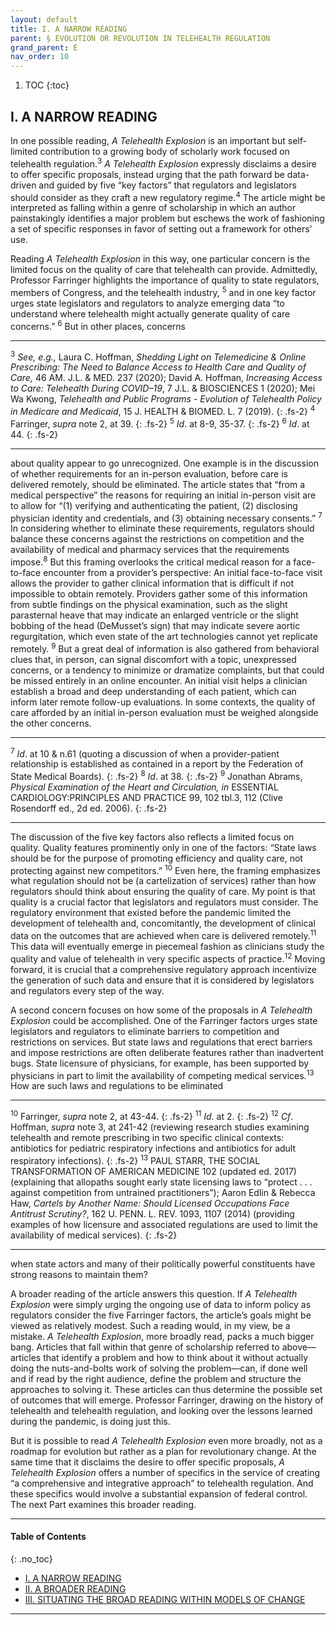 ```yaml
---
layout: default
title: I. A NARROW READING
parent: § EVOLUTION OR REVOLUTION IN TELEHEALTH REGULATION
grand_parent: E 
nav_order: 10 
---
```

<style>
.dont-break-out {
  /* These are technically the same, but use both */
  overflow-wrap: break-word;
  word-wrap: break-word;

     -ms-word-break: break-all;
  /* This is the dangerous one in WebKit, as it breaks things wherever */
  word-break: break-all;
  /* Instead use this non-standard one: */
  word-break: break-word;
}

.youtube-container {
    position: relative;
    width: 100%;
    height: 0;
    padding-bottom: 56.25%;
}
.youtube-video {
    position: absolute;
    top: 0;
    left: 0;
    width: 100%;
    height: 100%;
}

</style>

<div class="dont-break-out" markdown="1">

1. TOC
{:toc}

## I. A NARROW READING
In one possible reading, *A Telehealth Explosion* is an important but self-limited contribution to a growing body of scholarly work focused on telehealth regulation.<sup>3</sup> *A Telehealth Explosion* expressly disclaims a desire to offer specific proposals, instead urging that the path forward be data-driven and guided by five “key factors” that regulators and legislators should consider as they craft a new regulatory regime.<sup>4</sup> The article might be interpreted as falling within a genre of scholarship in which an author painstakingly identifies a major problem but eschews the work of fashioning a set of specific responses in favor of setting out a framework for others’ use.

Reading *A Telehealth Explosion* in this way, one particular concern is the limited focus on the quality of care that telehealth can provide. Admittedly, Professor Farringer highlights the importance of quality to state regulators, members of Congress, and the telehealth industry, <sup>5</sup> and in one key factor urges state legislators and regulators to analyze emerging data “to understand where telehealth might actually generate quality of care concerns.” <sup>6</sup> But in other places, concerns

***
<sup>3</sup> *See, e.g.,* Laura C. Hoffman, *Shedding Light on Telemedicine & Online Prescribing: The Need to Balance Access to Health Care and Quality of Care,* 46 AM. J.L. & MED. 237 (2020); David A. Hoffman, *Increasing Access to Care: Telehealth During COVID–19*, 7 J.L. & BIOSCIENCES 1 (2020); Mei Wa Kwong, *Telehealth and Public Programs - Evolution of Telehealth Policy in Medicare and Medicaid*, 15 J. HEALTH & BIOMED. L. 7 (2019). 
{: .fs-2}
<sup>4</sup> Farringer, *supra* note 2, at 39. 
{: .fs-2}
<sup>5</sup> *Id*. at 8-9, 35-37. 
{: .fs-2}
<sup>6</sup> *Id*. at 44.
{: .fs-2}
***

about quality appear to go unrecognized. One example is in the discussion of whether requirements for an in-person evaluation, before care is delivered remotely, should be eliminated. The article states that “from a medical perspective” the reasons for requiring an initial in-person visit are to allow for “(1) verifying and authenticating the patient, (2) disclosing physician identity and credentials, and (3) obtaining necessary consents.” <sup>7</sup> In considering whether to eliminate these requirements, regulators should balance these concerns against the restrictions on competition and the availability of medical and pharmacy services that the requirements impose.<sup>8</sup> But this framing overlooks the critical medical reason for a face-to-face encounter from a provider’s perspective: An initial face-to-face visit allows the provider to gather clinical information that is difficult if not impossible to obtain remotely. Providers gather some of this information from subtle findings on the physical examination, such as the slight parasternal heave that may indicate an enlarged ventricle or the slight bobbing of the head (DeMusset’s sign) that may indicate severe aortic regurgitation, which even state of the art technologies cannot yet replicate remotely. <sup>9</sup> But a great deal of information is also gathered from behavioral clues that, in person, can signal discomfort with a topic, unexpressed concerns, or a tendency to minimize or dramatize complaints, but that could be missed entirely in an online encounter. An initial visit helps a clinician establish a broad and deep understanding of each patient, which can inform later remote follow-up evaluations. In some contexts, the quality of care afforded by an initial in-person evaluation must be weighed alongside the other concerns.

***
<sup>7</sup> *Id*. at 10 & n.61 (quoting a discussion of when a provider-patient relationship is established as contained in a report by the Federation of State Medical Boards). 
{: .fs-2}
<sup>8</sup> *Id*. at 38. 
{: .fs-2}
<sup>9</sup> Jonathan Abrams, *Physical Examination of the Heart and Circulation, in* ESSENTIAL CARDIOLOGY:PRINCIPLES AND PRACTICE 99, 102 tbl.3, 112 (Clive Rosendorff ed., 2d ed. 2006).
{: .fs-2}
***

The discussion of the five key factors also reflects a limited focus on quality. Quality features prominently only in one of the factors: “State laws should be for the purpose of promoting efficiency and quality care, not protecting against new competitors.” <sup>10</sup> Even here, the framing emphasizes what regulation should not be (a cartelization of services) rather than how regulators should think about ensuring the quality of care. My point is that quality is a crucial factor that legislators and regulators must consider. The regulatory environment that existed before the pandemic limited the development of telehealth and, concomitantly, the development of clinical data on the outcomes that are achieved when care is delivered remotely.<sup>11</sup> This data will eventually emerge in piecemeal fashion as clinicians study the quality and value of telehealth in very specific aspects of practice.<sup>12</sup> Moving forward, it is crucial that a comprehensive regulatory approach incentivize the generation of such data and ensure that it is considered by legislators and regulators every step of the way.

A second concern focuses on how some of the proposals in *A Telehealth Explosion* could be accomplished. One of the Farringer factors urges state legislators and regulators to eliminate barriers to competition and restrictions on services. But state laws and regulations that erect barriers and impose restrictions are often deliberate features rather than inadvertent bugs. State licensure of physicians, for example, has been supported by physicians in part to limit the availability of competing medical services.<sup>13</sup> How are such laws and regulations to be eliminated

***
<sup>10</sup> Farringer, *supra* note 2, at 43-44. 
{: .fs-2}
<sup>11</sup> *Id*. at 2. 
{: .fs-2}
<sup>12</sup> *Cf*. Hoffman, *supra* note 3, at 241-42 (reviewing research studies examining telehealth and remote prescribing in two specific clinical contexts: antibiotics for pediatric respiratory infections and antibiotics for adult respiratory infections). 
{: .fs-2}
<sup>13</sup> PAUL STARR, THE SOCIAL TRANSFORMATION OF AMERICAN MEDICINE 102 (updated ed. 2017) (explaining that allopaths sought early state licensing laws to “protect . . . against competition from untrained practitioners”); Aaron Edlin & Rebecca Haw, *Cartels by Another Name: Should Licensed Occupations Face Antitrust Scrutiny?*, 162 U. PENN. L. REV. 1093, 1107 (2014) (providing examples of how licensure and associated regulations are used to limit the availability of medical services).
{: .fs-2}
***

when state actors and many of their politically powerful constituents have strong reasons to maintain them?

A broader reading of the article answers this question. If *A Telehealth Explosion* were simply urging the ongoing use of data to inform policy as regulators consider the five Farringer factors, the article’s goals might be viewed as relatively modest. Such a reading would, in my view, be a mistake. *A Telehealth Explosion*, more broadly read, packs a much bigger bang. Articles that fall within that genre of scholarship referred to above—articles that identify a problem and how to think about it without actually doing the nuts-and-bolts work of solving the problem—can, if done well and if read by the right audience, define the problem and structure the approaches to solving it. These articles can thus determine the possible set of outcomes that will emerge. Professor Farringer, drawing on the history of telehealth and telehealth regulation, and looking over the lessons learned during the pandemic, is doing just this.

But it is possible to read *A Telehealth Explosion* even more broadly, not as a roadmap for evolution but rather as a plan for revolutionary change. At the same time that it disclaims the desire to offer specific proposals, *A Telehealth Explosion* offers a number of specifics in the service of creating “a comprehensive and integrative approach” to telehealth regulation. And these specifics would involve a substantial expansion of federal control. The next Part examines this broader reading.

***

#### Table of Contents
{: .no_toc}

<ul><li> <a href="/docs/E/EVOLUTION-OR-REVOLUTION-IN-TELEHEALTH-REGULATION-1/">
I. A NARROW READING</a></li><li> <a href="/docs/E/EVOLUTION-OR-REVOLUTION-IN-TELEHEALTH-REGULATION-2/">
II. A BROADER READING</a></li><li> <a href="/docs/E/EVOLUTION-OR-REVOLUTION-IN-TELEHEALTH-REGULATION-3/">
III. SITUATING THE BROAD READING WITHIN MODELS OF CHANGE</a></li></ul>

***

</div>
